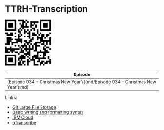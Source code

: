 # TTRH-Transcription
<img src="qr-code.png" width="150">

| Episode |
| --- |
| [Episode 034 - Christmas New Year’s](md/Episode 034 - Christmas New Year’s.md) |


Links:
*  [Git Large File Storage](https://git-lfs.github.com/)
* [Basic writing and formatting syntax](https://help.github.com/en/github/writing-on-github/basic-writing-and-formatting-syntax)
* [IBM Cloud](https://cloud.ibm.com)
* [oTranscribe](https://otranscribe.com/)
